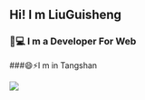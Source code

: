 ## Hi! I m LiuGuisheng
### 🤔💻  I m a Developer For Web
###😄⚡I m in Tangshan

![](https://github-readme-stats.vercel.app/api?username=qisi007)

